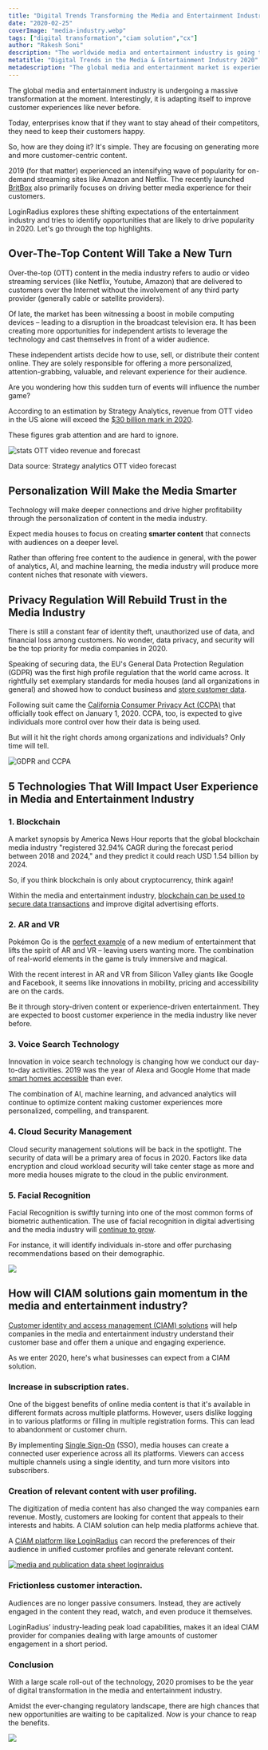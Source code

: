 ```yaml
---
title: "Digital Trends Transforming the Media and Entertainment Industry in 2020"
date: "2020-02-25"
coverImage: "media-industry.webp"
tags: ["digital transformation","ciam solution","cx"]
author: "Rakesh Soni"
description: "The worldwide media and entertainment industry is going through a huge transformation at the moment. 2020 aims to be the year of digital change in the media and entertainment sector with a large-scale roll-out of technology."
metatitle: "Digital Trends in the Media & Entertainment Industry 2020"
metadescription: "The global media and entertainment market is experiencing a major transformation and is transforming itself like never before to enhance consumer experiences."
---
```


The global media and entertainment industry is undergoing a massive transformation at the moment. Interestingly, it is adapting itself to improve customer experiences like never before. 

Today, enterprises know that if they want to stay ahead of their competitors, they need to keep their customers happy.

So, how are they doing it? It's simple. They are focusing on generating more and more customer-centric content.

2019 (for that matter) experienced an intensifying wave of popularity for on-demand streaming sites like Amazon and Netflix. The recently launched [BritBox](https://www.loginradius.com/press/loginradius-powers-britbox-launch-high-performance-ciam/) also primarily focuses on driving better media experience for their customers.

LoginRadius explores these shifting expectations of the entertainment industry and tries to identify opportunities that are likely to drive popularity in 2020. Let's go through the top highlights.

## Over-The-Top Content Will Take a New Turn

Over-the-top (OTT) content in the media industry refers to audio or video streaming services (like Netflix, Youtube, Amazon) that are delivered to customers over the Internet without the involvement of any third party provider (generally cable or satellite providers).

Of late, the market has been witnessing a boost in mobile computing devices – leading to a disruption in the broadcast television era. It has been creating more opportunities for independent artists to leverage the technology and cast themselves in front of a wider audience.

These independent artists decide how to use, sell, or distribute their content online. They are solely responsible for offering a more personalized, attention-grabbing, valuable, and relevant experience for their audience.

Are you wondering how this sudden turn of events will influence the number game?

According to an estimation by Strategy Analytics, revenue from OTT video in the US alone will exceed the [$30 billion mark in 2020](https://www.strategyanalytics.com/strategy-analytics/blogs/tv-media-strategies/2016/03/31/subscription-vod-and-advertising-drive-ott-video-revenue-growth-in-the-u.s#.V7RJmph95hE).

These figures grab attention and are hard to ignore.

![stats OTT video revenue and forecast](Identity-blog-graphic-02-1024x709.webp)

Data source: Strategy analytics OTT video forecast

## Personalization Will Make the Media Smarter

Technology will make deeper connections and drive higher profitability through the personalization of content in the media industry.  

Expect media houses to focus on creating **smarter content** that connects with audiences on a deeper level.

Rather than offering free content to the audience in general, with the power of analytics, AI, and machine learning, the media industry will produce more content niches that resonate with viewers.

## Privacy Regulation Will Rebuild Trust in the Media Industry

There is still a constant fear of identity theft, unauthorized use of data, and financial loss among customers. No wonder, data privacy, and security will be the top priority for media companies in 2020. 

Speaking of securing data, the EU's General Data Protection Regulation (GDPR) was the first high profile regulation that the world came across. It rightfully set exemplary standards for media houses (and all organizations in general) and showed how to conduct business and [store customer data](https://www.loginradius.com/blog/2018/03/gdpr-will-affect-companies-use-data-target-customers/). 

Following suit came the [California Consumer Privacy Act (CCPA)](https://www.loginradius.com/blog/2019/05/ccpa-introduction/) that officially took effect on January 1, 2020. CCPA, too, is expected to give individuals more control over how their data is being used. 

But will it hit the right chords among organizations and individuals? Only time will tell.

![GDPR and CCPA](Identity-blog-graphic-03-1024x709.webp)

## 5 Technologies That Will Impact User Experience in Media and Entertainment Industry

### **1\. Blockchain** 

A market synopsis by America News Hour reports that the global blockchain media industry "registered 32.94% CAGR during the forecast period between 2018 and 2024," and they predict it could reach USD 1.54 billion by 2024.

So, if you think blockchain is only about cryptocurrency, think again!

Within the media and entertainment industry, [blockchain can be used to secure data transactions](https://www.csoonline.com/article/3279006/4-reasons-blockchain-could-improve-data-security.html) and improve digital advertising efforts.

### **2\. AR and VR**

Pokémon Go is the [perfect example](https://www.forbes.com/sites/bernardmarr/2020/01/24/the-5-biggest-virtual-and-augmented-reality-trends-in-2020-everyone-should-know-about/#62543f5924a8) of a new medium of entertainment that lifts the spirit of AR and VR – leaving users wanting more. The combination of real-world elements in the game is truly immersive and magical.

With the recent interest in AR and VR from Silicon Valley giants like Google and Facebook, it seems like innovations in mobility, pricing and accessibility are on the cards.

Be it through story-driven content or experience-driven entertainment. They are expected to boost customer experience in the media industry like never before.

### **3\. Voice Search Technology**

Innovation in voice search technology is changing how we conduct our day-to-day activities. 2019 was the year of Alexa and Google Home that made [smart homes accessible](https://www.digitaltrends.com/home/google-home-vs-amazon-echo/) than ever.

The combination of AI, machine learning, and advanced analytics will continue to optimize content making customer experiences more personalized, compelling, and transparent.

### **4\. Cloud Security Management**

Cloud security management solutions will be back in the spotlight. The security of data will be a primary area of focus in 2020. Factors like data encryption and cloud workload security will take center stage as more and more media houses migrate to the cloud in the public environment.

### **5\. Facial Recognition**

Facial Recognition is swiftly turning into one of the most common forms of biometric authentication. The use of facial recognition in digital advertising and the media industry will [continue to grow](https://www.gemalto.com/govt/inspired/biometrics). 

For instance, it will identify individuals in-store and offer purchasing recommendations based on their demographic.

![](image4.webp)

## How will CIAM solutions gain momentum in the media and entertainment industry?

[Customer identity and access management (CIAM) solutions](https://www.loginradius.com/blog/2019/06/customer-identity-and-access-management) will help companies in the media and entertainment industry understand their customer base and offer them a unique and engaging experience.

As we enter 2020, here's what businesses can expect from a CIAM solution. 

### **Increase in subscription rates.**

One of the biggest benefits of online media content is that it's available in different formats across multiple platforms. However, users dislike logging in to various platforms or filling in multiple registration forms. This can lead to abandonment or customer churn.

By implementing [Single Sign-On](https://www.loginradius.com/blog/2019/05/what-is-single-sign-on/) (SSO), media houses can create a connected user experience across all its platforms. Viewers can access multiple channels using a single identity, and turn more visitors into subscribers.

### **Creation of relevant content with user profiling.**

The digitization of media content has also changed the way companies earn revenue. Mostly, customers are looking for content that appeals to their interests and habits. A CIAM solution can help media platforms achieve that.

A [CIAM platform like LoginRadius](https://www.loginradius.com/blog/identity/perfect-ciam-platform/) can record the preferences of their audience in unified customer profiles and generate relevant content.

[![media and publication data sheet loginraidus](image5.webp)](https://www.loginradius.com/resource/how-media-and-publication-companies-use-loginradius-identity-platform/)

### **Frictionless customer interaction.**

Audiences are no longer passive consumers. Instead, they are actively engaged in the content they read, watch, and even produce it themselves.

LoginRadius’ industry-leading peak load capabilities, makes it an ideal CIAM provider for companies dealing with large amounts of customer engagement in a short period.

### Conclusion

With a large scale roll-out of the technology, 2020 promises to be the year of digital transformation in the media and entertainment industry.

Amidst the ever-changing regulatory landscape, there are high chances that new opportunities are waiting to be capitalized. _Now_ is your chance to reap the benefits.

[![](../../assets/book-a-demo-loginradius.webp)](https://www.loginradius.com/contact-us?utm_source=blog&utm_medium=web&utm_campaign=customer-experience-media-entertainment-industry)
